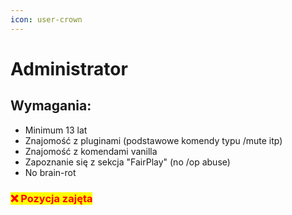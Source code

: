 ```yaml
---
icon: user-crown
---
```


# Administrator

## Wymagania:

* Minimum 13 lat
* Znajomość z pluginami (podstawowe komendy typu /mute itp)
* Znajomość z komendami vanilla
* Zapoznanie się z sekcja "FairPlay" (no /op abuse)
* No brain-rot

### <mark style="color:red;">❌ Pozycja zajęta</mark>

